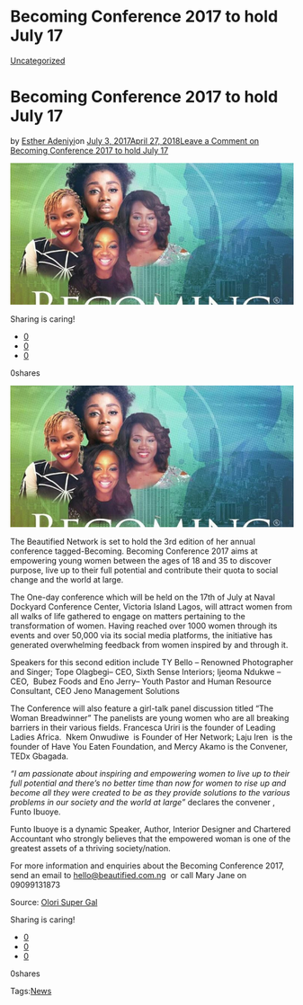 # Becoming Conference 2017 to hold July 17

[Uncategorized](https://estheradeniyi.com/category/uncategorized/)
# Becoming Conference 2017 to hold July 17

by [Esther Adeniyi](https://estheradeniyi.com/author/esther-adeniyi/)on [July 3, 2017April 27, 2018](https://estheradeniyi.com/becoming-conference-2017-to-hold-july-17/)[Leave a Comment on Becoming Conference 2017 to hold July 17](https://estheradeniyi.com/becoming-conference-2017-to-hold-july-17/#respond)

![](images/BECOMING17-750x375.jpg)

Sharing is caring!

- [0](https://www.facebook.com/sharer/sharer.php?u=https%3A%2F%2Festheradeniyi.com%2Fbecoming-conference-2017-to-hold-july-17%2F&amp;t=Becoming%20Conference%202017%20to%20hold%20July%2017)
- [0](https://twitter.com/intent/tweet?text=Becoming%20Conference%202017%20to%20hold%20July%2017&amp;url=https%3A%2F%2Festheradeniyi.com%2Fbecoming-conference-2017-to-hold-july-17%2F)
- [0](#)

0shares

[![Becoming Conference 2017 poster](images/BECOMING17-750x375.jpg)](images/BECOMING17-750x375.jpg)

 The Beautified Network is set to hold the 3rd edition of her annual conference tagged-Becoming. Becoming Conference 2017 aims at empowering young women between the ages of 18 and 35 to discover purpose, live up to their full potential and contribute their quota to social change and the world at large.

 The One-day conference which will be held on the&#xA0;17th of July&#xA0;at&#xA0;Naval Dockyard Conference Center, Victoria Island Lagos, will attract women from all walks of life gathered to engage on matters pertaining to the transformation of women. Having reached over 1000 women through its events and over 50,000 via its social media platforms, the initiative has generated overwhelming feedback from women inspired by and through it.

 Speakers for this second edition include&#xA0;TY Bello&#xA0;&#x2013;&#xA0;Renowned Photographer and Singer; Tope Olagbegi&#x2013; CEO, Sixth Sense Interiors;&#xA0;Ijeoma Ndukwe&#xA0;&#x2013;CEO,&#xA0; Bubez Foods and&#xA0;Eno Jerry&#x2013; Youth Pastor and Human Resource Consultant, CEO Jeno Management Solutions

 The Conference will also feature a girl-talk panel discussion titled &#x201C;The Woman Breadwinner&#x201D;&#xA0;The panelists are young women who are all breaking barriers in their various fields.&#xA0;Francesca Uriri&#xA0;is the founder of Leading Ladies Africa.&#xA0;&#xA0;Nkem Onwudiwe&#xA0;&#xA0;is Founder of Her Network;&#xA0;Laju Iren&#xA0;&#xA0;is the founder of Have You Eaten Foundation, and&#xA0;Mercy Akamo&#xA0;is the Convener, TEDx Gbagada.

*&#x201C;I am passionate about inspiring and empowering women to live up to their full potential and there&#x2019;s no better time than now for women to rise up and become all they were created to be as they provide solutions to the various problems in our society and the world at large&#x201D;*&#xA0;declares the convener , Funto Ibuoye.

 Funto Ibuoye is a dynamic Speaker, Author, Interior Designer and Chartered Accountant who strongly believes that the empowered woman is one of the greatest assets of a thriving society/nation.

 For more information and enquiries about the Becoming Conference 2017, send an email to&#xA0;[hello@beautified.com.ng](mailto:hello@beautified.com.ng)&#xA0;&#xA0;or call Mary Jane on 09099131873

 Source: [Olori Super Gal](http://olorisupergal.com/2017/06/22/ty-bello-michelle-dede-others-speak-becoming-conference-2017/)

Sharing is caring!

- [0](https://www.facebook.com/sharer/sharer.php?u=https%3A%2F%2Festheradeniyi.com%2Fbecoming-conference-2017-to-hold-july-17%2F&amp;t=Becoming%20Conference%202017%20to%20hold%20July%2017)
- [0](https://twitter.com/intent/tweet?text=Becoming%20Conference%202017%20to%20hold%20July%2017&amp;url=https%3A%2F%2Festheradeniyi.com%2Fbecoming-conference-2017-to-hold-july-17%2F)
- [0](#)

0shares

Tags:[News](https://estheradeniyi.com/tag/news/)